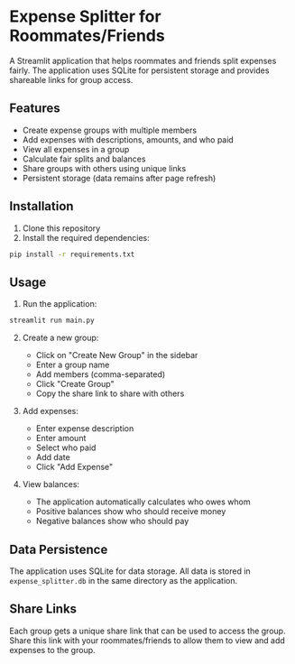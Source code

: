 # Expense Splitter for Roommates/Friends

A Streamlit application that helps roommates and friends split expenses fairly. The application uses SQLite for persistent storage and provides shareable links for group access.

## Features

- Create expense groups with multiple members
- Add expenses with descriptions, amounts, and who paid
- View all expenses in a group
- Calculate fair splits and balances
- Share groups with others using unique links
- Persistent storage (data remains after page refresh)

## Installation

1. Clone this repository
2. Install the required dependencies:
```bash
pip install -r requirements.txt
```

## Usage

1. Run the application:
```bash
streamlit run main.py
```

2. Create a new group:
   - Click on "Create New Group" in the sidebar
   - Enter a group name
   - Add members (comma-separated)
   - Click "Create Group"
   - Copy the share link to share with others

3. Add expenses:
   - Enter expense description
   - Enter amount
   - Select who paid
   - Add date
   - Click "Add Expense"

4. View balances:
   - The application automatically calculates who owes whom
   - Positive balances show who should receive money
   - Negative balances show who should pay

## Data Persistence

The application uses SQLite for data storage. All data is stored in `expense_splitter.db` in the same directory as the application.

## Share Links

Each group gets a unique share link that can be used to access the group. Share this link with your roommates/friends to allow them to view and add expenses to the group. 